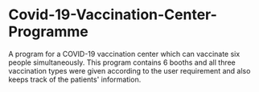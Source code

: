 # Covid-19-Vaccination-Center-Programme

A program for a COVID-19 vaccination center which can vaccinate six people simultaneously. This program contains 6 booths and all three vaccination types were given according to the user requirement and also keeps track of the patients' information.

